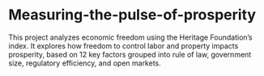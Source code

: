 # Measuring-the-pulse-of-prosperity

This project analyzes economic freedom using the Heritage Foundation’s index. It explores how freedom to control labor and property impacts prosperity, based on 12 key factors grouped into rule of law, government size, regulatory efficiency, and open markets.

